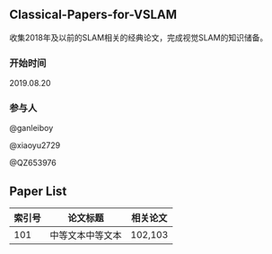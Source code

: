 ## Classical-Papers-for-VSLAM
收集2018年及以前的SLAM相关的经典论文，完成视觉SLAM的知识储备。


### 开始时间
2019.08.20

### 参与人
@ganleiboy

@xiaoyu2729

@QZ653976

## Paper List

| 索引号 | 论文标题 | 相关论文 |
| ------ | ------ | ------ |
| 101 | 中等文本中等文本 | 102,103 |
